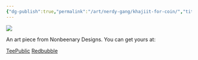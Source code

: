 ```yaml
---
{"dg-publish":true,"permalink":"/art/nerdy-gang/khajiit-for-coin/","title":"Khajiit For Coin","tags":["Art","RPG DnD Animals"]}
---
```



![](https://baserow-media.ams3.digitaloceanspaces.com/user_files/YQwCpGhNxudenm9qzW70B1PSj9MlHzxp_a58c7b527acafec6af951a65aa534ff7777260a90f960f07ff5df069558781ce.jpg)

An art piece from Nonbeenary Designs. You can get yours at:

[TeePublic](https://www.teepublic.com/t-shirt/47894615-i-have-khajiit-if-you-have-coin)
[Redbubble](https://www.redbubble.com/shop/ap/148698553?ref=studio-promote)
